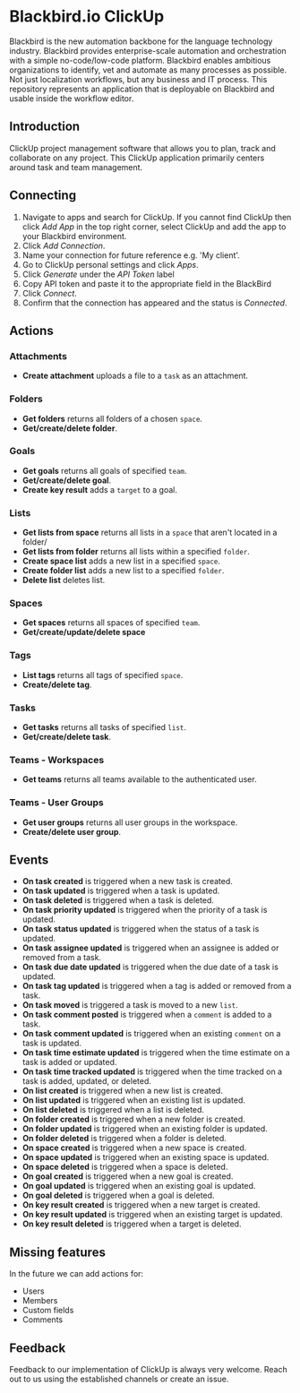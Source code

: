 ﻿# Blackbird.io ClickUp

Blackbird is the new automation backbone for the language technology industry. Blackbird provides enterprise-scale automation and orchestration with a simple no-code/low-code platform. Blackbird enables ambitious organizations to identify, vet and automate as many processes as possible. Not just localization workflows, but any business and IT process. This repository represents an application that is deployable on Blackbird and usable inside the workflow editor.

## Introduction

ClickUp project management software that allows you to plan, track and collaborate on any project. This ClickUp application primarily centers around task and team management.

## Connecting

1.  Navigate to apps and search for ClickUp. If you cannot find ClickUp then click _Add App_ in the top right corner, select ClickUp and add the app to your Blackbird environment.
2.  Click _Add Connection_.
3.  Name your connection for future reference e.g. 'My client'.
4.  Go to ClickUp personal settings and click _Apps_.
5.  Click _Generate_ under the _API Token_ label
6.  Copy API token and paste it to the appropriate field in the BlackBird
7.  Click _Connect_.
8.  Confirm that the connection has appeared and the status is _Connected_.

## Actions

### Attachments

-   **Create attachment** uploads a file to a `task` as an attachment.

### Folders

-   **Get folders** returns all folders of a chosen `space`.
-   **Get/create/delete folder**.

### Goals

-   **Get goals** returns all goals of specified `team`.
-   **Get/create/delete goal**.
-   **Create key result** adds a `target` to a goal.

### Lists

-   **Get lists from space** returns all lists in a `space` that aren't located in a folder/
-   **Get lists from folder** returns all lists within a specified `folder`.
-   **Create space list** adds a new list in a specified `space`.
-   **Create folder list** adds a new list to a specified `folder`.
-    **Delete list** deletes list.


### Spaces

-   **Get spaces** returns all spaces of specified `team`.
-   **Get/create/update/delete space**

### Tags

-   **List tags** returns all tags of specified `space`.
-   **Create/delete tag**.
 
### Tasks

-   **Get tasks** returns all tasks of specified `list`.
-   **Get/create/delete task**.
 
### Teams - Workspaces

-   **Get teams** returns all teams available to the authenticated user.
 
### Teams - User Groups

-   **Get user groups** returns all user groups in the workspace.
-   **Create/delete user group**.

## Events

-   **On task created** is triggered when a new task is created.
-   **On task updated** is triggered when a task is updated.
-   **On task deleted** is triggered when a task is deleted.
-   **On task priority updated** is triggered when the priority of a task is updated.
-   **On task status updated** is triggered when the status of a task is updated.
-   **On task assignee updated** is triggered when an assignee is added or removed from a task.
-   **On task due date updated** is triggered when the due date of a task is updated.
-   **On task tag updated** is triggered when a tag is added or removed from a task.
-   **On task moved** is triggered a task is moved to a new `list`.
-   **On task comment posted** is triggered when a `comment` is added to a task.
-   **On task comment updated** is triggered when an existing `comment` on a task is updated.
-   **On task time estimate updated** is triggered when the time estimate on a task is added or updated.
-   **On task time tracked updated** is triggered when the time tracked on a task is added, updated, or deleted.
-   **On list created** is triggered when a new list is created.
-   **On list updated** is triggered when an existing list is updated.
-   **On list deleted** is triggered when a list is deleted.
-   **On folder created** is triggered when a new folder is created.
-   **On folder updated** is triggered when an existing folder is updated.
-   **On folder deleted** is triggered when a folder is deleted.
-   **On space created** is triggered when a new space is created.
-   **On space updated** is triggered when an existing space is updated.
-   **On space deleted** is triggered when a space is deleted.
-   **On goal created** is triggered when a new goal is created.
-   **On goal updated** is triggered when an existing goal is updated.
-   **On goal deleted** is triggered when a goal is deleted.
-   **On key result created** is triggered when a new target is created.
-   **On key result updated** is triggered when an existing target is updated.
-   **On key result deleted** is triggered when a target is deleted.

## Missing features

In the future we can add actions for:

-   Users
-   Members
-   Custom fields
-   Comments

## Feedback

Feedback to our implementation of ClickUp is always very welcome. Reach out to us using the established channels or create an issue.
